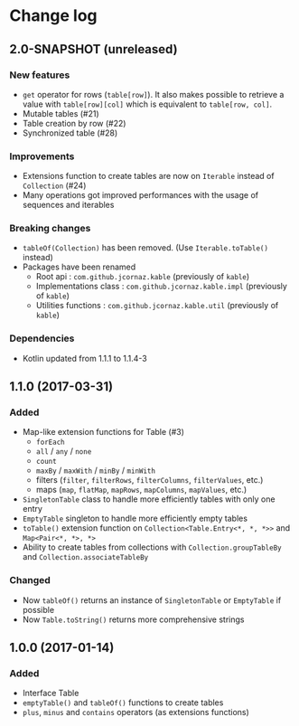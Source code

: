 # Change log
## 2.0-SNAPSHOT (unreleased)
### New features
* `get` operator for rows (`table[row]`). It also makes possible to retrieve a value with `table[row][col]` which is equivalent to `table[row, col]`.
* Mutable tables (#21)
* Table creation by row (#22)
* Synchronized table (#28)

### Improvements
* Extensions function to create tables are now on `Iterable` instead of `Collection` (#24)
* Many operations got improved performances with the usage of sequences and iterables

### Breaking changes
* `tableOf(Collection)` has been removed. (Use `Iterable.toTable()` instead)
* Packages have been renamed 
    * Root api : `com.github.jcornaz.kable` (previously of `kable`)
    * Implementations class : `com.github.jcornaz.kable.impl` (previously of `kable`)
    * Utilities functions : `com.github.jcornaz.kable.util` (previously of `kable`)
    
### Dependencies
* Kotlin updated from 1.1.1 to 1.1.4-3

## 1.1.0 (2017-03-31)
### Added
* Map-like extension functions for Table (#3)
    * `forEach`
    * `all` / `any` / `none`
    * `count`
    * `maxBy` / `maxWith` / `minBy` / `minWith`
    * filters (`filter`, `filterRows`, `filterColumns`, `filterValues`, etc.)
    * maps (`map`, `flatMap`, `mapRows`, `mapColumns`, `mapValues`, etc.)
* `SingletonTable` class to handle more efficiently tables with only one entry
* `EmptyTable` singleton to handle more efficiently empty tables
* `toTable()` extension function on `Collection<Table.Entry<*, *, *>>` and `Map<Pair<*, *>, *>`
* Ability to create tables from collections with `Collection.groupTableBy` and `Collection.associateTableBy`

### Changed
* Now `tableOf()` returns an instance of `SingletonTable` or `EmptyTable` if possible
* Now `Table.toString()` returns more comprehensive strings

## 1.0.0 (2017-01-14)
### Added
* Interface Table
* `emptyTable()` and `tableOf()` functions to create tables
* `plus`, `minus` and `contains` operators (as extensions functions)
